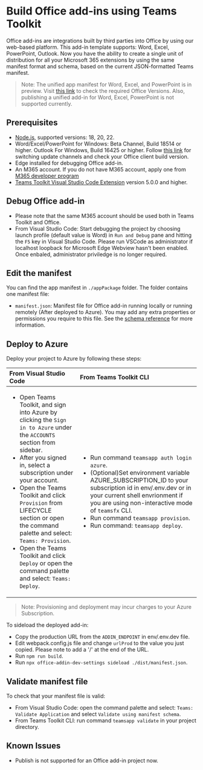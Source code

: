 # Build Office add-ins using Teams Toolkit
Office add-ins are integrations built by third parties into Office by using our web-based platform. This add-in template supports: Word, Excel, PowerPoint, Outlook.
Now you have the ability to create a single unit of distribution for all your Microsoft 365 extensions by using the same manifest format and schema, based on the current JSON-formatted Teams manifest.

> Note:
> The unified app manifest for Word, Excel, and PowerPoint is in preview. Visit [this link](https://aka.ms/officeversions) to check the required Office Versions. Also, publishing a unified add-in for Word, Excel, PowerPoint is not supported currently.

## Prerequisites

- [Node.js](https://nodejs.org/), supported versions: 18, 20, 22.
- Word/Excel/PowerPoint for Windows: Beta Channel, Build 18514 or higher. Outlook For Windows, Build 16425 or higher. Follow [this link](https://github.com/OfficeDev/TeamsFx/wiki/How-to-switch-Outlook-client-update-channel-and-verify-Outlook-client-build-version) for switching update channels and check your Office client build version.
- Edge installed for debugging Office add-in.
- An M365 account. If you do not have M365 account, apply one from [M365 developer program](https://developer.microsoft.com/en-us/microsoft-365/dev-program)
- [Teams Toolkit Visual Studio Code Extension](https://aka.ms/teams-toolkit) version 5.0.0 and higher.

## Debug Office add-in
- Please note that the same M365 account should be used both in Teams Toolkit and Office.
- From Visual Studio Code: Start debugging the project by choosing launch profile (default value is Word) in `Run and Debug` pane and hitting the `F5` key in Visual Studio Code. Please run VSCode as administrator if localhost loopback for Microsoft Edge Webview hasn't been enabled. Once enbaled, administrator priviledge is no longer required.

## Edit the manifest

You can find the app manifest in `./appPackage` folder. The folder contains one manifest file:
* `manifest.json`: Manifest file for Office add-in running locally or running remotely (After deployed to Azure).
You may add any extra properties or permissions you require to this file. See the [schema reference](https://raw.githubusercontent.com/OfficeDev/microsoft-teams-app-schema/preview/op/extensions/MicrosoftTeams.schema.json) for more information.

## Deploy to Azure

Deploy your project to Azure by following these steps:

| From Visual Studio Code                                                                                                                                                                                                                                                                                                                                                  | From Teams Toolkit CLI                                                                                                                                                                                                                    |
| :----------------------------------------------------------------------------------------------------------------------------------------------------------------------------------------------------------------------------------------------------------------------------------------------------------------------------------------------------------------------- | :---------------------------------------------------------------------------------------------------------------------------------------------------------------------------------------------------------------------------------- |
| <ul><li>Open Teams Toolkit, and sign into Azure by clicking the `Sign in to Azure` under the `ACCOUNTS` section from sidebar.</li> <li>After you signed in, select a subscription under your account.</li><li>Open the Teams Toolkit and click `Provision` from LIFECYCLE section or open the command palette and select: `Teams: Provision`.</li><li>Open the Teams Toolkit and click `Deploy` or open the command palette and select: `Teams: Deploy`.</li></ul> | <ul> <li>Run command `teamsapp auth login azure`.</li> <li>(Optional)Set environment variable AZURE_SUBSCRIPTION_ID to your subscription id in env/.env.dev or in your current shell envrionment if you are using non-interactive mode of `teamsfx` CLI.</li> <li> Run command `teamsapp provision`.</li> <li>Run command: `teamsapp deploy`. </li></ul> |
> Note: Provisioning and deployment may incur charges to your Azure Subscription.

To sideload the deployed add-in:

- Copy the production URL from the `ADDIN_ENDPOINT` in env/.env.dev file.
- Edit webpack.config.js file and change `urlProd` to the value you just copied. Please note to add a '/' at the end of the URL.
- Run `npm run build`.
- Run `npx office-addin-dev-settings sideload ./dist/manifest.json`.

## Validate manifest file

To check that your manifest file is valid:

- From Visual Studio Code: open the command palette and select: `Teams: Validate Application` and select `Validate using manifest schema`.
- From Teams Toolkit CLI: run command `teamsapp validate` in your project directory.

## Known Issues
- Publish is not supported for an Office add-in project now.